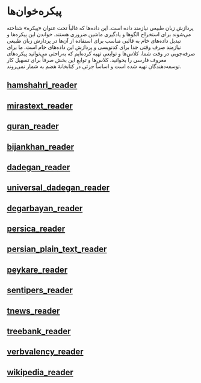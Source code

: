 # پیکره‌خوان‌ها

پردازش زبان طبیعی نیازمند داده است. این داده‌ها که غالباً تحت عنوان «پیکره»
شناخته می‌شوند برای استخراج الگوها و یادگیری ماشین ضروری هستند. خواندن این
پیکره‌ها و تبدیل داده‌های خام به قالبی مناسب برای استفاده از آن‌ها در پردازش
زبان طبیعی نیازمند صرف وقتی جدا برای کدنویسی و پردازش این داده‌های خام است. ما
برای صرفه‌جویی در وقت شما، کلاس‌ها و توابعی تهیه کرده‌ایم که به‌راحتی می‌توانید
پیکره‌های معروف فارسی را بخوانید. کلاس‌ها و توابعِ این بخش صرفاً برای تسهیل کار
توسعه‌دهندگان تهیه شده است و اساساً جزئی در کتابخانهٔ هضم به شمار نمی‌روند.

## [hamshahri_reader](./hamshahri_reader.md)

## [mirastext_reader](./mirastext_reader.md)

## [quran_reader](./quran_reader.md)

## [bijankhan_reader](./bijankhan_reader.md)

## [dadegan_reader](./dadegan_reader.md)

## [universal_dadegan_reader](./universal_dadegan_reader.md)

## [degarbayan_reader](./degarbayan_reader.md)

## [persica_reader](./persica_reader.md)

## [persian_plain_text_reader](./persian_plain_text_reader.md)

## [peykare_reader](./peykare_reader.md)

## [sentipers_reader](./sentipers_reader.md)

## [tnews_reader](./tnews_reader.md)

## [treebank_reader](./treebank_reader.md)

## [verbvalency_reader](./verbvalency_reader.md)

## [wikipedia_reader](./wikipedia_reader.md)
